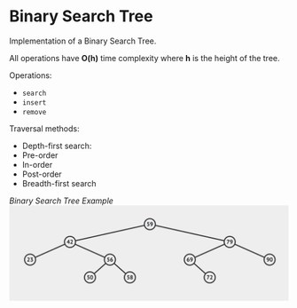 Binary Search Tree
==================

Implementation of a Binary Search Tree.

All operations have **O(h)** time complexity where **h** is the height of the tree.

Operations:
 - `search`
 - `insert`
 - `remove`


 Traversal methods:
 - Depth-first search:
  - Pre-order
  - In-order
  - Post-order
 - Breadth-first search

_Binary Search Tree Example_  
![Binary Search Tree Example](./BinarySearchTree.png)
